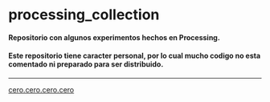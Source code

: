 # processing_collection  

#### Repositorio con algunos experimentos hechos en Processing.  
#### Este repositorio tiene caracter personal, por lo cual mucho codigo no esta comentado ni preparado para ser distribuido. 
 ----
 [cero.cero.cero.cero](https://www.instagram.com/cero.cero.cero.cero/)
